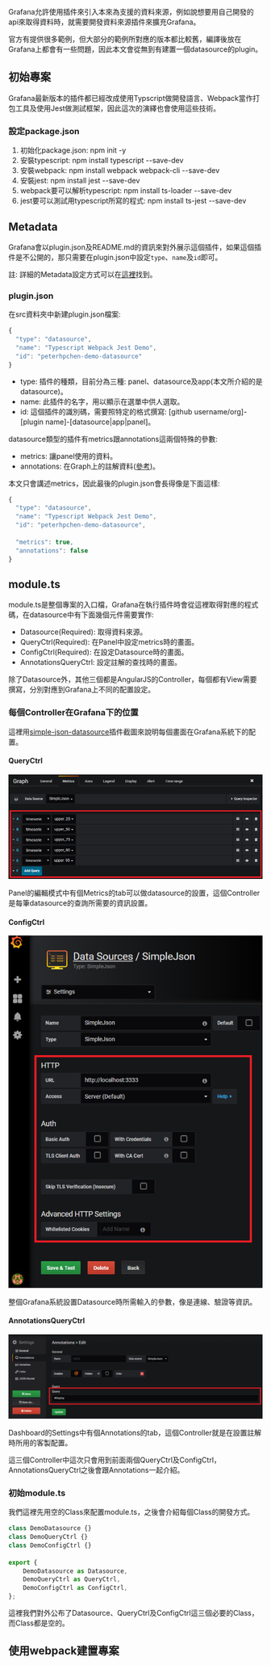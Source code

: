Grafana允許使用插件來引入本來為支援的資料來源，例如說想要用自己開發的api來取得資料時，就需要開發資料來源插件來擴充Grafana。

官方有提供很多範例，但大部分的範例所對應的版本都比較舊，編譯後放在Grafana上都會有一些問題，因此本文會從無到有建置一個datasource的plugin。

## 初始專案

Grafana最新版本的插件都已經改成使用Typscript做開發語言、Webpack當作打包工具及使用Jest做測試框架，因此這次的演繹也會使用這些技術。

### 設定package.json

1. 初始化package.json: npm init -y
1. 安裝typescript: npm install typescript --save-dev
1. 安裝webpack: npm install webpack webpack-cli --save-dev
1. 安裝jest: npm install jest --save-dev
1. webpack要可以解析typescript: npm install ts-loader --save-dev
1. jest要可以測試用typescript所寫的程式: npm install ts-jest --save-dev

## Metadata

Grafana會以plugin.json及README.md的資訊來對外展示這個插件，如果這個插件是不公開的，那只需要在plugin.json中設定`type`、`name`及`id`即可。

註: 詳細的Metadata設定方式可以在[這裡](http://docs.grafana.org/plugins/developing/plugin-review-guidelines/#metadata)找到。

### plugin.json

在src資料夾中新建plugin.json檔案:

```js
{
  "type": "datasource",
  "name": "Typescript Webpack Jest Demo",
  "id": "peterhpchen-demo-datasource"
}
```

* type: 插件的種類，目前分為三種: panel、datasource及app(本文所介紹的是datasource)。
* name: 此插件的名字，用以顯示在選單中供人選取。
* id: 這個插件的識別碼，需要照特定的格式撰寫: [github username/org]-[plugin name]-[datasource|app|panel]。

datasource類型的插件有metrics跟annotations這兩個特殊的參數:

* metrics: 讓panel使用的資料。
* annotations: 在Graph上的註解資料([參考](http://docs.grafana.org/reference/annotations/))。

本文只會講述metrics，因此最後的plugin.json會長得像是下面這樣:

```js
{
  "type": "datasource",
  "name": "Typescript Webpack Jest Demo",
  "id": "peterhpchen-demo-datasource",

  "metrics": true,
  "annotations": false
}
```

## module.ts

module.ts是整個專案的入口檔，Grafana在執行插件時會從這裡取得對應的程式碼，在datasource中有下面幾個元件需要實作:

* Datasource(Required): 取得資料來源。
* QueryCtrl(Required): 在Panel中設定metrics時的畫面。
* ConfigCtrl(Required): 在設定Datasource時的畫面。
* AnnotationsQueryCtrl: 設定註解的查找時的畫面。

除了Datasource外，其他三個都是AngularJS的Controller，每個都有View需要撰寫，分別對應到Grafana上不同的配置設定。

### 每個Controller在Grafana下的位置

這裡用[simple-json-datasource](https://github.com/grafana/simple-json-datasource)插件截圖來說明每個畫面在Grafana系統下的配置。

#### QueryCtrl

![QueryCtrl](/assets/2018-08-08-grafana-datasource-plugin/QueryCtrl.png)

Panel的編輯模式中有個Metrics的tab可以做datasource的設置，這個Controller是每筆datasource的查詢所需要的資訊設置。

#### ConfigCtrl

![QueryCtrl](/assets/2018-08-08-grafana-datasource-plugin/ConfigCtrl.png)

整個Grafana系統設置Datasource時所需輸入的參數，像是連線、驗證等資訊。

#### AnnotationsQueryCtrl

![AnnotationsQueryCtrl](/assets/2018-08-08-grafana-datasource-plugin/AnnotationsQueryCtrl.png)

Dashboard的Settings中有個Annotations的tab，這個Controller就是在設置註解時所用的客製配置。

這三個Controller中這次只會用到前面兩個QueryCtrl及ConfigCtrl，AnnotationsQueryCtrl之後會跟Annotations一起介紹。

### 初始module.ts

我們這裡先用空的Class來配置module.ts，之後會介紹每個Class的開發方式。

```ts
class DemoDatasource {}
class DemoQueryCtrl {}
class DemoConfigCtrl {}

export {
    DemoDatasource as Datasource,
    DemoQueryCtrl as QueryCtrl,
    DemoConfigCtrl as ConfigCtrl,
};
```

這裡我們對外公布了Datasource、QueryCtrl及ConfigCtrl這三個必要的Class，而Class都是空的。

## 使用webpack建置專案